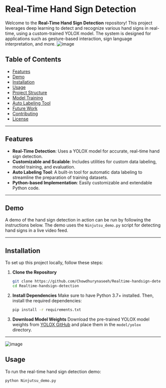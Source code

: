 # Real-Time Hand Sign Detection

Welcome to the **Real-Time Hand Sign Detection** repository! This project leverages deep learning to detect and recognize various hand signs in real-time, using a custom-trained YOLOX model. The system is designed for applications such as gesture-based interaction, sign language interpretation, and more.
![image](https://github.com/user-attachments/assets/5f26aa01-4a58-4680-823b-fba02b3a0b5a)


## Table of Contents
- [Features](#features)
- [Demo](#demo)
- [Installation](#installation)
- [Usage](#usage)
- [Project Structure](#project-structure)
- [Model Training](#model-training)
- [Auto Labeling Tool](#auto-labeling-tool)
- [Future Work](#future-work)
- [Contributing](#contributing)
- [License](#license)

---

## Features
- **Real-Time Detection**: Uses a YOLOX model for accurate, real-time hand sign detection.
- **Customizable and Scalable**: Includes utilities for custom data labeling, model training, and evaluation.
- **Auto Labeling Tool**: A built-in tool for automatic data labeling to streamline the preparation of training datasets.
- **Python-based Implementation**: Easily customizable and extendable Python code.

---

## Demo
A demo of the hand sign detection in action can be run by following the instructions below. The demo uses the `Ninjutsu_demo.py` script for detecting hand signs in a live video feed.

---

## Installation
To set up this project locally, follow these steps:

1. **Clone the Repository**
    ```bash
    git clone https://github.com/Chowdhurynaseeh/Realtime-handsign-detection.git
    cd Realtime-handsign-detection
    ```

2. **Install Dependencies**
    Make sure to have Python 3.7+ installed. Then, install the required dependencies:
    ```bash
    pip install -r requirements.txt
    ```

3. **Download Model Weights**
    Download the pre-trained YOLOX model weights from [YOLOX GitHub](https://github.com/Megvii-BaseDetection/YOLOX) and place them in the `model/yolox` directory.

---
![image](https://github.com/user-attachments/assets/16366a5d-17a7-4564-9ec0-03a16e7d7755)
## Usage
To run the real-time hand sign detection demo:

```bash
python Ninjutsu_demo.py



